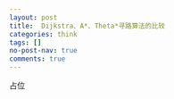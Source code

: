 ```yaml
---
layout: post
title:  Dijkstra、A*、Theta*寻路算法的比较
categories: think
tags: []
no-post-nav: true
comments: true
---
```


占位
